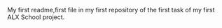 My first readme,first file in my first repository of the first task of my first ALX School project.
